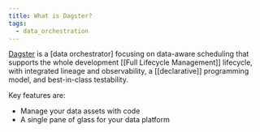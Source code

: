 ```yaml
---
title: What is Dagster?
tags:
  - data_orchestration
---
```

[Dagster](https://dagster.io/) is a [data orchestrator] focusing on data-aware scheduling that supports the whole development [[Full Lifecycle Management]]  lifecycle, with integrated lineage and observability, a [[declarative]] programming model, and best-in-class testability.

Key features are: 
- Manage your data assets with code
- A single pane of glass for your data platform 